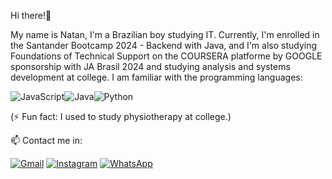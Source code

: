 Hi there!👋

  My name is Natan, I'm a Brazilian boy studying IT. Currently, I'm enrolled in the Santander Bootcamp 2024 - Backend with Java, and I'm also studying Foundations of Technical Support on the COURSERA platforme by GOOGLE sponsorship with JA Brasil 2024 and studying analysis and systems development at college. I am familiar with the programming languages:

   ![JavaScript](https://img.shields.io/badge/JavaScript-F7DF1E?style=for-the-badge&logo=javascript&logoColor=black)![Java](https://img.shields.io/badge/java-%23ED8B00.svg?style=for-the-badge&logo=openjdk&logoColor=white)![Python](https://img.shields.io/badge/python-3670A0?style=for-the-badge&logo=python&logoColor=ffdd54)

(⚡ Fun fact: I used to study physiotherapy at college.)

  📫 Contact me in:
  
  [![Gmail](https://img.shields.io/badge/Gmail-333333?style=for-the-badge&logo=gmail&logoColor=red)](mailto:natangraffi@gmail.com)
  [![Instagram](https://img.shields.io/badge/-Instagram-%23E4405F?style=for-the-badge&logo=instagram&logoColor=white)](https://www.instagram.com/natangraffitti/)
  [![WhatsApp](https://img.shields.io/badge/WhatsApp-25D366?style=for-the-badge&logo=whatsapp&logoColor=white)](https://wa.me/55+51+994253454)


